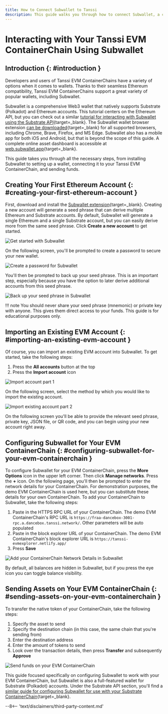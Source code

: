 ```yaml
---
title: How to Connect Subwallet to Tanssi
description: This guide walks you through how to connect Subwallet, a comprehensive Polkadot, Substrate, and Ethereum wallet, to your Tanssi EVM ContainerChain. 
---
```


# Interacting with Your Tanssi EVM ContainerChain Using Subwallet

## Introduction {: #introduction }

Developers and users of Tanssi EVM ContainerChains have a variety of options when it comes to wallets. Thanks to their seamless Ethereum compatibility, Tanssi EVM ContainerChains support a great variety of popular wallets, including Subwallet. 

Subwallet is a comprehensive Web3 wallet that natively supports Substrate (Polkadot) and Ethereum accounts. This tutorial centers on the Ethereum API, but you can check out a similar [tutorial for interacting with Subwallet using the Substrate API](/builders/interact/substrate-api/wallets/subwallet){target=_blank}. The Subwallet wallet browser extension [can be downloaded](https://www.subwallet.app/download.html){target=_blank} for all supported browsers, including Chrome, Brave, Firefox, and MS Edge. Subwallet also has a mobile app for both iOS and Android, but that is beyond the scope of this guide. A complete online asset dashboard is accessible at [web.subwallet.app](https://web.subwallet.app/){target=_blank}.

This guide takes you through all the necessary steps, from installing Subwallet to setting up a wallet, connecting it to your Tanssi EVM ContainerChain, and sending funds.

## Creating Your First Ethereum Account {: #creating-your-first-ethereum-account }

First, download and install the [Subwallet extension](https://www.subwallet.app/download.html){target=_blank}. Creating a new account will generate a seed phrase that can derive multiple Ethereum and Substrate accounts. By default, Subwallet will generate a single Ethereum and a single Substrate account, but you can easily derive more from the same seed phrase. Click **Create a new account** to get started. 

![Get started with Subwallet](/images/builders/interact/ethereum-api/wallets/subwallet/subwallet-1.png)

On the following screen, you'll be prompted to create a password to secure your new wallet. 

![Create a password for Subwallet](/images/builders/interact/ethereum-api/wallets/subwallet/subwallet-2.png)

You'll then be prompted to back up your seed phrase. This is an important step, especially because you have the option to later derive additional accounts from this seed phrase. 

![Back up your seed phrase in Subwallet](/images/builders/interact/ethereum-api/wallets/subwallet/subwallet-3.png)

!!! note
    You should never share your seed phrase (mnemonic) or private key with anyone. This gives them direct access to your funds. This guide is for educational purposes only.

## Importing an Existing EVM Account {: #importing-an-existing-evm-account }

Of course, you can import an existing EVM account into Subwallet. To get started, take the following steps:

1. Press the **All accounts** button at the top
2. Press the **Import account** icon

![Import account part 1](/images/builders/interact/ethereum-api/wallets/subwallet/subwallet-4.png)

On the following screen, select the method by which you would like to import the existing account.

![Import existing account part 2](/images/builders/interact/ethereum-api/wallets/subwallet/subwallet-5.png)

On the following screen you'll be able to provide the relevant seed phrase, private key, JSON file, or QR code, and you can begin using your new account right away. 

## Configuring Subwallet for Your EVM ContainerChain {: #configuring-subwallet-for-your-evm-containerchain }

To configure Subwallet for your EVM ContainerChain, press the **More Options** icon in the upper left corner. Then click **Manage networks**. Press the **+** icon. On the following page, you'll then be prompted to enter the network details for your ContainerChain. For demonstration purposes, the demo EVM ContainerChain is used here, but you can substitute these details for your own ContainerChain. To add your ContainerChain to Subwallet, take the following steps: 

1. Paste in the HTTPS RPC URL of your ContainerChain. The demo EVM ContainerChain's RPC URL is `https://fraa-dancebox-3001-rpc.a.dancebox.tanssi.network/`. Other parameters will be auto populated
2. Paste in the block explorer URL of your ContainerChain. The demo EVM ContainerChain's block explorer URL is `https://tanssi-evmexplorer.netlify.app/`
3. Press **Save**

![Add your ContainerChain Network Details in Subwallet](/images/builders/interact/ethereum-api/wallets/subwallet/subwallet-6.png)

By default, all balances are hidden in Subwallet, but if you press the eye icon you can toggle balance visibility.

## Sending Assets on Your EVM ContainerChain {: #sending-assets-on-your-evm-containerchain }

To transfer the native token of your ContainerChain, take the following steps:

1. Specify the asset to send
2. Specify the destination chain (in this case, the same chain that you're sending from)
3. Enter the destination address
4. Enter the amount of tokens to send
5. Look over the transaction details, then press **Transfer** and subsequently **Approve**

![Send funds on your EVM ContainerChain](/images/builders/interact/ethereum-api/wallets/subwallet/subwallet-7.png)

This guide focused specifically on configuring Subwallet to work with your EVM ContainerChain, but Subwallet is also a full-featured wallet for Substrate (Polkadot) accounts. Under the Substrate API section, you'll find a [similar guide for configuring Subwallet for use with your Substrate ContainerChain](/builders/interact/substrate-api/wallets/Subwallet){target=_blank}. 

--8<-- 'text/disclaimers/third-party-content.md'